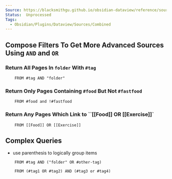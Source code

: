 ```yaml
---
Source: https://blacksmithgu.github.io/obsidian-dataview/reference/sources/combining-sources
Status:  Unprocessed
Tags: 
  - Obsidian/Plugins/Dataview/Sources/Combined
---
```


## Compose Filters To Get More Advanced Sources Using `AND` and `OR`

### **Return All Pages In `folder` With `#tag`**

```
	FROM #tag AND "folder"
```

### **Return Only Pages Containing `#food` But Not `#fastfood`**

```
	FROM #food and !#fastfood
```

### **Return Any Pages Which Link to ``[[Food]] OR [[Exercise]]`**

```
	FROM [[Food]] OR [[Exercise]]
```

## Complex Queries

- use parenthesis to logically group items

```
	FROM #tag AND ("folder" OR #other-tag)
```

```
	FROM (#tag1 OR #tag2) AND (#tag3 or #tag4)
```

